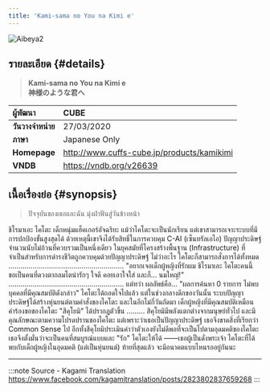 ```yaml
---
title: 'Kami-sama no You na Kimi e'
---
```


![Aibeya2](/img/visualnovel/preview/aibeya2.jpeg)

## รายละเอียด {#details}

> **Kami-sama no You na Kimi e**  
> **神様のような君へ**

| ผู้พัฒนา | CUBE |
| :---- | :---- |
| **วันวางจำหน่าย** | 27/03/2020 |
| **ภาษา** | Japanese Only |
| **Homepage** | http://www.cuffs-cube.jp/products/kamikimi |
| **VNDB** | https://vndb.org/v26639 |

## เนื้อเรื่องย่อ {#synopsis}

> ปัจจุบันของเธอและฉัน มุ่งฝ่าฟันสู่วันข้างหน้า

ชิโรมาเอะ ไคโตะ เด็กหนุ่มแฮ็คเกอร์อัจฉริยะ
แม้ว่าไคโตะจะเป็นนักเรียน แต่เขาสามารถเจาะระบบที่มีการปกป้องขั้นสูงสุดได้ ด้วยเหตุนี้เขาจึงได้รับสิทธิ์ในการควบคุม C-AI (เซ็นทรัลเอไอ) ปัญญาประดิษฐ์จำนวนนับไม่ถ้วนที่ควบรวมเป็นหนึ่งเดียว
ในยุคสมัยที่โครงสร้างพื้นฐาน (Infrastructure) ที่จำเป็นสำหรับการดำรงชีวิตถูกควบคุมด้วยปัญญาประดิษฐ์ ไม่ว่าอะไร ไคโตะก็สามารถสั่งการได้ทั้งหมด
.........................................................
"อยากเจอเด็กผู้หญิงที่รักผม ชิโรมาเอะ ไคโตะคนนี้
ขอเป็นคนที่ดวงตากลมโตน่ารักๆ ใจดี คอยเอาใจใส่
และก็… นมใหญ่!"
.........................................................
แต่ทว่า ผลลัพธ์คือ… "ผลการค้นหา 0 รายการ ไม่พบบุคคลที่มีคุณสมบัติดังกล่าว"
ไคโตะได้ถอดใจไปแล้ว แต่ในช่วงกลางดึกของวันนั้น ระบบปัญญาประดิษฐ์ได้สร้างหุ่นยนต์ตามคำสั่งของไคโตะ
และในอีกไม่กี่วันถัดมา เด็กผู้หญิงที่มีคุณสมบัติเหมือนคำร้องขอของไคโตะ "สึคุโยมิ" ได้ปรากฎตัวขึ้น
.........
สึคุโยมิมีพลังแตกต่างจากมนุษย์ทั่วไป และมีคุณลักษณะตามความโปรดปรานของไคโตะ แต่เพราะว่าเธอเป็นปัญญาประดิษฐ์ เธอจึงขาดสิ่งที่เรียกว่า Common Sense ไป
อีกทั้งสึคุโยมิประเมินค่าว่าตัวเองยังไม่ดีพอที่จะเป็นไปตามอุดมคติของไคโตะ เธอจึงตั้งมั่นว่าจะเป็นคนที่สมบูรณ์แบบและ "รัก" ไคโตะให้ได้
——เธอผู้เป็นดั่งพระเจ้า
ไคโตะที่ได้พบกับเด็กผู้หญิงในอุดมคติ (แต่เป็นหุ่นยนต์)
ท้ายที่สุดแล้ว จะมีอนาคตแบบไหนรออยู่กันนะ

---
:::note Source - Kagami Translation
https://www.facebook.com/kagamitranslation/posts/2823802837659268
:::